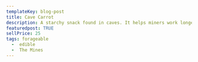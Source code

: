 ```yaml
---
templateKey: blog-post
title: Cave Carrot
description: A starchy snack found in caves. It helps miners work longer.
featuredpost: TRUE
sellPrice: 25
tags: forageable
  -  edible
  -  The Mines
---
```

